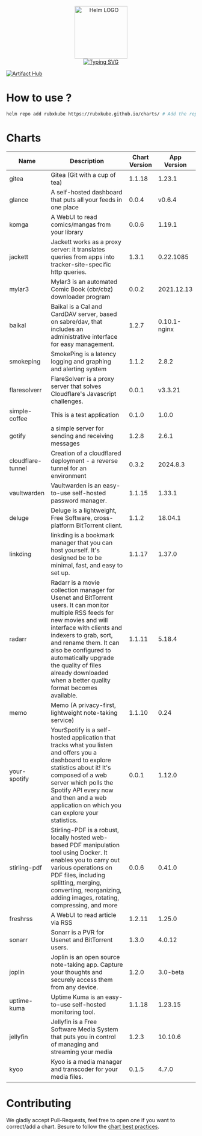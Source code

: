 <p align="center">
    <img src="https://helm.sh/img/helm.svg" width="140px" alt="Helm LOGO"/>
    <br>
    <a href="https://rubxkube.github.io/charts/"><img src="https://readme-typing-svg.herokuapp.com?font=Fira+Code&pause=1000&color=0F1689&background=FFFFFF00&center=true&vCenter=true&width=435&lines=QJOLY's+Chart+Repository;rubxkube.github.io%2Fhelm-charts;+Feel+free+to+contribute" alt="Typing SVG" /></a>
</p>

[![Artifact Hub](https://img.shields.io/endpoint?url=https://artifacthub.io/badge/repository/rubxkube)](https://artifacthub.io/packages/search?repo=rubxkube)

# How to use ? 

```bash
helm repo add rubxkube https://rubxkube.github.io/charts/ # Add the repo to your helm
```

# Charts

| Name  | Description | Chart Version | App Version |
|-------|-------------|---------------|-------------|
| gitea | Gitea (Git with a cup of tea) | 1.1.18 | 1.23.1 |
| glance | A self-hosted dashboard that puts all your feeds in one place | 0.0.4 | v0.6.4 |
| komga | A WebUI to read comics/mangas from your library | 0.0.6 | 1.19.1 |
| jackett | Jackett works as a proxy server: it translates queries from apps into tracker-site-specific http queries. | 1.3.1 | 0.22.1085 |
| mylar3 | Mylar3 is an automated Comic Book (cbr/cbz) downloader program | 0.0.2 | 2021.12.13 |
| baikal | Baikal is a Cal and CardDAV server, based on sabre/dav, that includes an administrative interface for easy management. | 1.2.7 | 0.10.1-nginx |
| smokeping | SmokePing is a latency logging and graphing and alerting system | 1.1.2 | 2.8.2 |
| flaresolverr | FlareSolverr is a proxy server that solves Cloudflare's Javascript challenges. | 0.0.1 | v3.3.21 |
| simple-coffee | This is a test application | 0.1.0 | 1.0.0 |
| gotify | a simple server for sending and receiving messages | 1.2.8 | 2.6.1 |
| cloudflare-tunnel | Creation of a cloudflared deployment - a reverse tunnel for an environment | 0.3.2 | 2024.8.3 |
| vaultwarden | Vaultwarden is an easy-to-use self-hosted password manager. | 1.1.15 | 1.33.1 |
| deluge | Deluge is a lightweight, Free Software, cross-platform BitTorrent client. | 1.1.2 | 18.04.1 |
| linkding | linkding is a bookmark manager that you can host yourself. It's designed be to be minimal, fast, and easy to set up. | 1.1.17 | 1.37.0 |
| radarr | Radarr is a movie collection manager for Usenet and BitTorrent users. It can monitor multiple RSS feeds for new movies and will interface with clients and indexers to grab, sort, and rename them. It can also be configured to automatically upgrade the quality of files already downloaded when a better quality format becomes available. | 1.1.11 | 5.18.4 |
| memo | Memo (A privacy-first, lightweight note-taking service) | 1.1.10 | 0.24 |
| your-spotify | YourSpotify is a self-hosted application that tracks what you listen and offers you a dashboard to explore statistics about it! It's composed of a web server which polls the Spotify API every now and then and a web application on which you can explore your statistics. | 0.0.1 | 1.12.0 |
| stirling-pdf | Stirling-PDF is a robust, locally hosted web-based PDF manipulation tool using Docker. It enables you to carry out various operations on PDF files, including splitting, merging, converting, reorganizing, adding images, rotating, compressing, and more | 0.0.6 | 0.41.0 |
| freshrss | A WebUI to read article via RSS | 1.2.11 | 1.25.0 |
| sonarr | Sonarr is a PVR for Usenet and BitTorrent users. | 1.3.0 | 4.0.12 |
| joplin | Joplin is an open source note-taking app. Capture your thoughts and securely access them from any device. | 1.2.0 | 3.0-beta |
| uptime-kuma | Uptime Kuma is an easy-to-use self-hosted monitoring tool. | 1.1.18 | 1.23.15 |
| jellyfin | Jellyfin is a Free Software Media System that puts you in control of managing and streaming your media | 1.2.3 | 10.10.6 |
| kyoo | Kyoo is a media manager and transcoder for your media files. | 0.1.5 | 4.7.0 |


# Contributing 

We gladly accept Pull-Requests, feel free to open one if you want to correct/add a chart. Besure to follow the [chart best practices](https://helm.sh/docs/chart_best_practices/).

